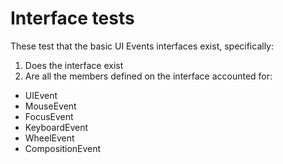 Interface tests
==============================

These test that the basic UI Events interfaces exist, specifically:

1. Does the interface exist
2. Are all the members defined on the interface accounted for:
 * UIEvent
 * MouseEvent
 * FocusEvent
 * KeyboardEvent
 * WheelEvent
 * CompositionEvent
